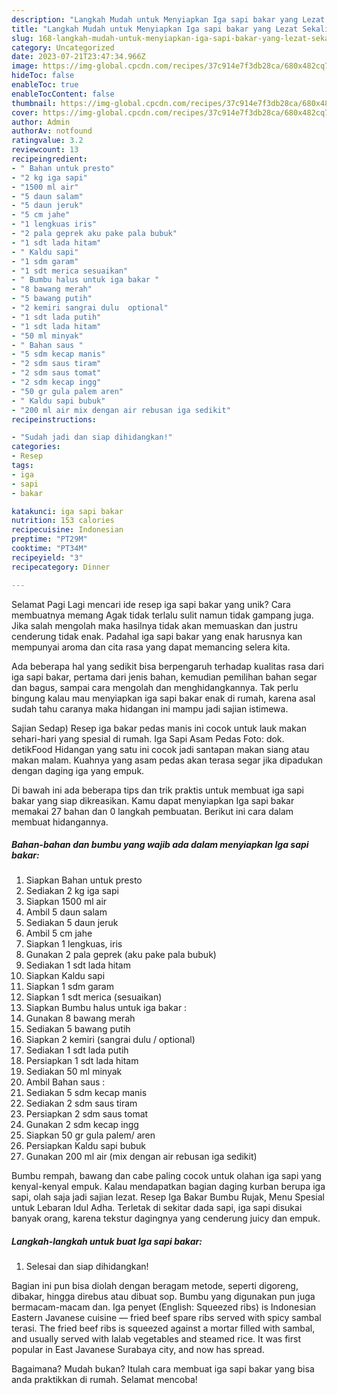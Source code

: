 ```yaml
---
description: "Langkah Mudah untuk Menyiapkan Iga sapi bakar yang Lezat Sekali"
title: "Langkah Mudah untuk Menyiapkan Iga sapi bakar yang Lezat Sekali"
slug: 168-langkah-mudah-untuk-menyiapkan-iga-sapi-bakar-yang-lezat-sekali
category: Uncategorized
date: 2023-07-21T23:47:34.966Z
image: https://img-global.cpcdn.com/recipes/37c914e7f3db28ca/680x482cq70/iga-sapi-bakar-foto-resep-utama.jpg
hideToc: false
enableToc: true
enableTocContent: false
thumbnail: https://img-global.cpcdn.com/recipes/37c914e7f3db28ca/680x482cq70/iga-sapi-bakar-foto-resep-utama.jpg
cover: https://img-global.cpcdn.com/recipes/37c914e7f3db28ca/680x482cq70/iga-sapi-bakar-foto-resep-utama.jpg
author: Admin
authorAv: notfound
ratingvalue: 3.2
reviewcount: 13
recipeingredient:
- " Bahan untuk presto"
- "2 kg iga sapi"
- "1500 ml air"
- "5 daun salam"
- "5 daun jeruk"
- "5 cm jahe"
- "1 lengkuas iris"
- "2 pala geprek aku pake pala bubuk"
- "1 sdt lada hitam"
- " Kaldu sapi"
- "1 sdm garam"
- "1 sdt merica sesuaikan"
- " Bumbu halus untuk iga bakar "
- "8 bawang merah"
- "5 bawang putih"
- "2 kemiri sangrai dulu  optional"
- "1 sdt lada putih"
- "1 sdt lada hitam"
- "50 ml minyak"
- " Bahan saus "
- "5 sdm kecap manis"
- "2 sdm saus tiram"
- "2 sdm saus tomat"
- "2 sdm kecap ingg"
- "50 gr gula palem aren"
- " Kaldu sapi bubuk"
- "200 ml air mix dengan air rebusan iga sedikit"
recipeinstructions:

- "Sudah jadi dan siap dihidangkan!"
categories:
- Resep
tags:
- iga
- sapi
- bakar

katakunci: iga sapi bakar 
nutrition: 153 calories
recipecuisine: Indonesian
preptime: "PT29M"
cooktime: "PT34M"
recipeyield: "3"
recipecategory: Dinner

---
```



Selamat Pagi Lagi mencari ide resep iga sapi bakar yang unik? Cara membuatnya memang Agak tidak terlalu sulit namun tidak gampang juga. Jika salah mengolah maka hasilnya tidak akan memuaskan dan justru cenderung tidak enak. Padahal iga sapi bakar yang enak harusnya kan mempunyai aroma dan cita rasa yang dapat memancing selera kita.


Ada beberapa hal yang sedikit bisa berpengaruh terhadap kualitas rasa dari iga sapi bakar, pertama dari jenis bahan, kemudian pemilihan bahan segar dan bagus, sampai cara mengolah dan menghidangkannya. Tak perlu bingung kalau mau menyiapkan iga sapi bakar enak di rumah, karena asal sudah tahu caranya maka hidangan ini mampu jadi sajian istimewa.

Sajian Sedap) Resep iga bakar pedas manis ini cocok untuk lauk makan sehari-hari yang spesial di rumah. Iga Sapi Asam Pedas Foto: dok. detikFood Hidangan yang satu ini cocok jadi santapan makan siang atau makan malam. Kuahnya yang asam pedas akan terasa segar jika dipadukan dengan daging iga yang empuk.


Di bawah ini ada beberapa tips dan trik praktis untuk membuat iga sapi bakar yang siap dikreasikan. Kamu dapat menyiapkan Iga sapi bakar memakai 27 bahan dan 0 langkah pembuatan. Berikut ini cara dalam membuat hidangannya.

<!--inarticleads1-->

##### Bahan-bahan dan bumbu yang wajib ada dalam menyiapkan Iga sapi bakar:

1. Siapkan  Bahan untuk presto
1. Sediakan 2 kg iga sapi
1. Siapkan 1500 ml air
1. Ambil 5 daun salam
1. Sediakan 5 daun jeruk
1. Ambil 5 cm jahe
1. Siapkan 1 lengkuas, iris
1. Gunakan 2 pala geprek (aku pake pala bubuk)
1. Sediakan 1 sdt lada hitam
1. Siapkan  Kaldu sapi
1. Siapkan 1 sdm garam
1. Siapkan 1 sdt merica (sesuaikan)
1. Siapkan  Bumbu halus untuk iga bakar :
1. Gunakan 8 bawang merah
1. Sediakan 5 bawang putih
1. Siapkan 2 kemiri (sangrai dulu / optional)
1. Sediakan 1 sdt lada putih
1. Persiapkan 1 sdt lada hitam
1. Sediakan 50 ml minyak
1. Ambil  Bahan saus :
1. Sediakan 5 sdm kecap manis
1. Sediakan 2 sdm saus tiram
1. Persiapkan 2 sdm saus tomat
1. Gunakan 2 sdm kecap ingg
1. Siapkan 50 gr gula palem/ aren
1. Persiapkan  Kaldu sapi bubuk
1. Gunakan 200 ml air (mix dengan air rebusan iga sedikit)


Bumbu rempah, bawang dan cabe paling cocok untuk olahan iga sapi yang kenyal-kenyal empuk. Kalau mendapatkan bagian daging kurban berupa iga sapi, olah saja jadi sajian lezat. Resep Iga Bakar Bumbu Rujak, Menu Spesial untuk Lebaran Idul Adha. Terletak di sekitar dada sapi, iga sapi disukai banyak orang, karena tekstur dagingnya yang cenderung juicy dan empuk. 

<!--inarticleads2-->

##### Langkah-langkah untuk buat Iga sapi bakar:


1. Selesai dan siap dihidangkan!

Bagian ini pun bisa diolah dengan beragam metode, seperti digoreng, dibakar, hingga direbus atau dibuat sop. Bumbu yang digunakan pun juga bermacam-macam dan. Iga penyet (English: Squeezed ribs) is Indonesian Eastern Javanese cuisine — fried beef spare ribs served with spicy sambal terasi. The fried beef ribs is squeezed against a mortar filled with sambal, and usually served with lalab vegetables and steamed rice. It was first popular in East Javanese Surabaya city, and now has spread. 

Bagaimana? Mudah bukan? Itulah cara membuat iga sapi bakar yang bisa anda praktikkan di rumah. Selamat mencoba!

